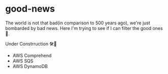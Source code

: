 # good-news
The world is not that bad(in comparison to  500 years ago), we're just bombarded by bad news. Here I'm trying to see if I can filter the good ones 👀.

Under Constrruction 🛠🚛

- AWS Comprehend
- AWS SQS
- AWS DynamoDB
